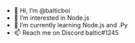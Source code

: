 - 👋 Hi, I’m @balticboi
- 👀 I’m interested in Node.js
- 🌱 I’m currently learning Node.js and .Py
- 📫 Reach me on Discord baltic#1245

<!---
balticboi/balticboi is a ✨ special ✨ repository because its `README.md` (this file) appears on your GitHub profile.
You can click the Preview link to take a look at your changes.
--->
